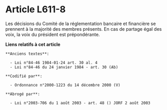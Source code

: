 # Article L611-8

Les décisions du Comité de la réglementation bancaire et financière se prennent à la majorité des membres présents. En cas de
partage égal des voix, la voix du président est prépondérante.

**Liens relatifs à cet article**

	**Anciens textes**:

	  - Loi n°84-46 1984-01-24 art. 30 al. 4
	  - Loi n°84-46 du 24 janvier 1984 - art. 30 (Ab)

	**Codifié par**:

	  - Ordonnance n°2000-1223 du 14 décembre 2000 (V)

	**Abrogé par**:

	  - Loi n°2003-706 du 1 août 2003 - art. 48 () JORF 2 août 2003
